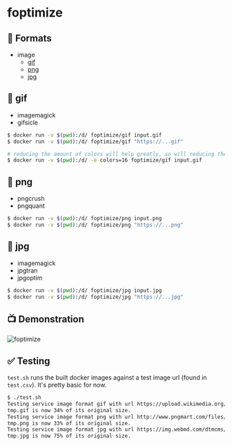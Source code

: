 # foptimize

## :wrench: Formats
- image
    - [gif](#gif)
    - [png](#png)
    - [jpg](#jpg)

## :whale: gif
- imagemagick
- gifsicle

```bash
$ docker run -v $(pwd):/d/ foptimize/gif input.gif
$ docker run -v $(pwd):/d/ foptimize/gif "https://...gif"

# reducing the amount of colors will help greatly, so will reducing the size (see futils for that)
$ docker run -v $(pwd):/d/ -e colors=16 foptimize/gif input.gif
```

## :whale: png
- pngcrush
- pngquant

```bash
$ docker run -v $(pwd):/d/ foptimize/png input.png
$ docker run -v $(pwd):/d/ foptimize/png "https://...png"
```
## :whale: jpg
- imagemagick
- jpgtran
- jpgoptim

```bash
$ docker run -v $(pwd):/d/ foptimize/jpg input.jpg
$ docker run -v $(pwd):/d/ foptimize/jpg "https://...jpg"
```

## :tv: Demonstration
![foptimize](https://s3.eu-west-3.amazonaws.com/juke-github/foptimize1.gif)

## :white_check_mark: Testing
`test.sh` runs the built docker images against a test image url (found in
`test.csv`). It's pretty basic for now.
```bash
$ ./test.sh
Testing service image format gif with url https://upload.wikimedia.org/wikipedia/c...
tmp.gif is now 34% of its original size.
Testing service image format png with url http://www.pngmart.com/files/1/Cat-PNG-H...
tmp.png is now 33% of its original size.
Testing service image format jpg with url https://img.webmd.com/dtmcms/live/webmd/...
tmp.jpg is now 75% of its original size.
```

